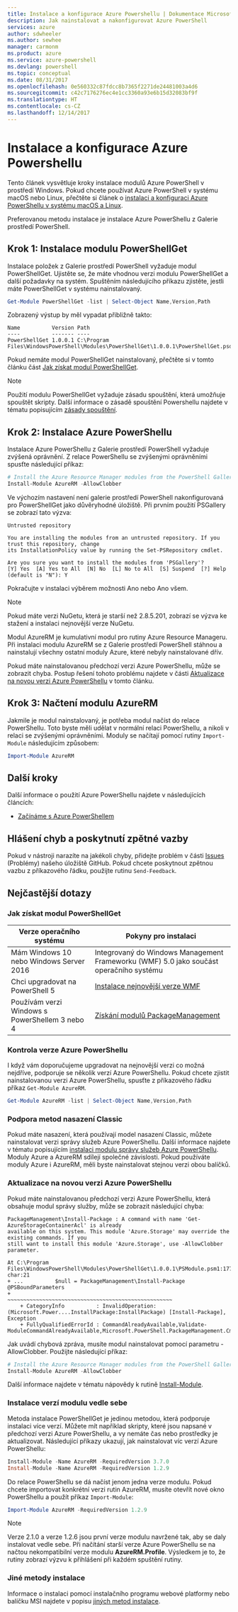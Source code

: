 ```yaml
---
title: Instalace a konfigurace Azure Powershellu | Dokumentace Microsoftu
description: Jak nainstalovat a nakonfigurovat Azure PowerShell
services: azure
author: sdwheeler
ms.author: sewhee
manager: carmonm
ms.product: azure
ms.service: azure-powershell
ms.devlang: powershell
ms.topic: conceptual
ms.date: 08/31/2017
ms.openlocfilehash: 0e560332c87fdcc8b7365f2271de24481003a4d6
ms.sourcegitcommit: c42c7176276ec4e1cc3360a93e6b15d32083bf9f
ms.translationtype: HT
ms.contentlocale: cs-CZ
ms.lasthandoff: 12/14/2017
---
```

# <a name="install-and-configure-azure-powershell"></a>Instalace a konfigurace Azure Powershellu

Tento článek vysvětluje kroky instalace modulů Azure PowerShell v prostředí Windows.
Pokud chcete používat Azure PowerShell v systému macOS nebo Linux, přečtěte si článek o [instalaci a konfiguraci Azure PowerShellu v systému macOS a Linux](install-azurermps-maclinux.md).

Preferovanou metodu instalace je instalace Azure PowerShellu z Galerie prostředí PowerShell.

## <a name="step-1-install-powershellget"></a>Krok 1: Instalace modulu PowerShellGet

Instalace položek z Galerie prostředí PowerShell vyžaduje modul PowerShellGet. Ujistěte se, že máte vhodnou verzi modulu PowerShellGet a další požadavky na systém. Spuštěním následujícího příkazu zjistěte, jestli máte PowerShellGet v systému nainstalovaný.

```powershell
Get-Module PowerShellGet -list | Select-Object Name,Version,Path
```

Zobrazený výstup by měl vypadat přibližně takto:

```Output
Name          Version Path
----          ------- ----
PowerShellGet 1.0.0.1 C:\Program Files\WindowsPowerShell\Modules\PowerShellGet\1.0.0.1\PowerShellGet.psd1
```

Pokud nemáte modul PowerShellGet nainstalovaný, přečtěte si v tomto článku část [Jak získat modul PowerShellGet](#how-to-get-powershellget).

> [!NOTE]
> Použití modulu PowerShellGet vyžaduje zásadu spouštění, která umožňuje spouštět skripty. Další informace o zásadě spouštění Powershellu najdete v tématu popisujícím [zásady spouštění](/powershell/module/microsoft.powershell.core/about/about_execution_policies).

## <a name="step-2-install-azure-powershell"></a>Krok 2: Instalace Azure PowerShellu

Instalace Azure PowerShellu z Galerie prostředí PowerShell vyžaduje zvýšená oprávnění. Z relace PowerShellu se zvýšenými oprávněními spusťte následující příkaz:

```powershell
# Install the Azure Resource Manager modules from the PowerShell Gallery
Install-Module AzureRM -AllowClobber
```

Ve výchozím nastavení není galerie prostředí PowerShell nakonfigurovaná pro PowerShellGet jako důvěryhodné úložiště. Při prvním použití PSGallery se zobrazí tato výzva:

```Output
Untrusted repository

You are installing the modules from an untrusted repository. If you trust this repository, change
its InstallationPolicy value by running the Set-PSRepository cmdlet.

Are you sure you want to install the modules from 'PSGallery'?
[Y] Yes  [A] Yes to All  [N] No  [L] No to All  [S] Suspend  [?] Help (default is "N"): Y
```

Pokračujte v instalaci výběrem možnosti Ano nebo Ano všem.

> [!NOTE]
> Pokud máte verzi NuGetu, která je starší než 2.8.5.201, zobrazí se výzva ke stažení a instalaci nejnovější verze NuGetu.

Modul AzureRM je kumulativní modul pro rutiny Azure Resource Manageru. Při instalaci modulu AzureRM se z Galerie prostředí PowerShell stáhnou a nainstalují všechny ostatní moduly Azure, které nebyly nainstalované dřív.

Pokud máte nainstalovanou předchozí verzi Azure PowerShellu, může se zobrazit chyba. Postup řešení tohoto problému najdete v části [Aktualizace na novou verzi Azure PowerShellu](#update-azps) v tomto článku.

## <a name="step-3-load-the-azurerm-module"></a>Krok 3: Načtení modulu AzureRM
Jakmile je modul nainstalovaný, je potřeba modul načíst do relace PowerShellu. Toto byste měli udělat v normální relaci PowerShellu, a nikoli v relaci se zvýšenými oprávněními. Moduly se načítají pomocí rutiny `Import-Module` následujícím způsobem:

```powershell
Import-Module AzureRM
```

## <a name="next-steps"></a>Další kroky

Další informace o použití Azure PowerShellu najdete v následujících článcích:

* [Začínáme s Azure PowerShellem](get-started-azureps.md)

## <a name="reporting-issues-and-feedback"></a>Hlášení chyb a poskytnutí zpětné vazby

Pokud v nástroji narazíte na jakékoli chyby, přidejte problém v části [Issues](https://github.com/Azure/azure-powershell/issues) (Problémy) našeho úložiště GitHub. Pokud chcete poskytnout zpětnou vazbu z příkazového řádku, použijte rutinu `Send-Feedback`.

## <a name="frequently-asked-questions"></a>Nejčastější dotazy

### <a name="how-to-get-powershellget"></a>Jak získat modul PowerShellGet

|Verze operačního systému|Pokyny pro instalaci|
|---|---|
|Mám Windows 10 nebo Windows Server 2016|Integrovaný do Windows Management Frameworku (WMF) 5.0 jako součást operačního systému|
|Chci upgradovat na PowerShell 5|[Instalace nejnovější verze WMF](https://www.microsoft.com/en-us/download/details.aspx?id=54616)|
|Používám verzi Windows s PowerShellem 3 nebo 4|[Získání modulů PackageManagement](http://go.microsoft.com/fwlink/?LinkID=746217)|

<a id="helpmechoose"></a>
### <a name="checking-the-version-of-azure-powershell"></a>Kontrola verze Azure PowerShellu

I když vám doporučujeme upgradovat na nejnovější verzi co možná nejdříve, podporuje se několik verzí Azure PowerShellu. Pokud chcete zjistit nainstalovanou verzi Azure PowerShellu, spusťte z příkazového řádku příkaz `Get-Module AzureRM`.

```powershell
Get-Module AzureRM -list | Select-Object Name,Version,Path
```

### <a name="support-for-classic-deployment-methods"></a>Podpora metod nasazení Classic

Pokud máte nasazení, která používají model nasazení Classic, můžete nainstalovat verzi správy služeb Azure PowerShellu. Další informace najdete v tématu popisujícím [instalaci modulu správy služeb Azure PowerShellu](/powershell/azure/servicemanagement/install-azure-ps). Moduly Azure a AzureRM sdílejí společné závislosti. Pokud používáte moduly Azure i AzureRM, měli byste nainstalovat stejnou verzi obou balíčků.

### <a id="update-azps"></a>Aktualizace na novou verzi Azure PowerShellu

Pokud máte nainstalovanou předchozí verzi Azure PowerShellu, která obsahuje modul správy služby, může se zobrazit následující chyba:

```Output
PackageManagement\Install-Package : A command with name 'Get-AzureStorageContainerAcl' is already
available on this system. This module 'Azure.Storage' may override the existing commands. If you
still want to install this module 'Azure.Storage', use -AllowClobber parameter.

At C:\Program Files\WindowsPowerShell\Modules\PowerShellGet\1.0.0.1\PSModule.psm1:1772 char:21
+ ...          $null = PackageManagement\Install-Package @PSBoundParameters
+                      ~~~~~~~~~~~~~~~~~~~~~~~~~~~~~~~~~~~~~~~~~~~~~~~~~~~~
    + CategoryInfo          : InvalidOperation: (Microsoft.Power....InstallPackage:InstallPackage) [Install-Package], Exception
    + FullyQualifiedErrorId : CommandAlreadyAvailable,Validate-ModuleCommandAlreadyAvailable,Microsoft.PowerShell.PackageManagement.Cmdlets.InstallPackage
```

Jak uvádí chybová zpráva, musíte modul nainstalovat pomocí parametru -AllowClobber. Použijte následující příkaz:

```powershell
# Install the Azure Resource Manager modules from the PowerShell Gallery
Install-Module AzureRM -AllowClobber
```

Další informace najdete v tématu nápovědy k rutině [Install-Module](https://msdn.microsoft.com/powershell/reference/5.1/PowerShellGet/install-module).

### <a name="installing-module-versions-side-by-side"></a>Instalace verzí modulu vedle sebe

Metoda instalace PowerShellGet je jedinou metodou, která podporuje instalaci více verzí. Můžete mít například skripty, které jsou napsané v předchozí verzi Azure PowerShellu, a vy nemáte čas nebo prostředky je aktualizovat. Následující příkazy ukazují, jak nainstalovat víc verzí Azure PowerShellu:

```powershell
Install-Module -Name AzureRM -RequiredVersion 3.7.0
Install-Module -Name AzureRM -RequiredVersion 1.2.9
```

Do relace PowerShellu se dá načíst jenom jedna verze modulu. Pokud chcete importovat konkrétní verzi rutin AzureRM, musíte otevřít nové okno PowerShellu a použít příkaz `Import-Module`:

```powershell
Import-Module AzureRM -RequiredVersion 1.2.9
```

> [!NOTE]
> Verze 2.1.0 a verze 1.2.6 jsou první verze modulu navržené tak, aby se daly instalovat vedle sebe. Při načítání starší verze Azure PowerShellu se na načtou nekompatibilní verze modulu **AzureRM.Profile**. Výsledkem je to, že rutiny zobrazí výzvu k přihlášení při každém spuštění rutiny.

### <a name="other-installation-methods"></a>Jiné metody instalace

Informace o instalaci pomocí instalačního programu webové platformy nebo balíčku MSI najdete v popisu [jiných metod instalace](other-install.md).
